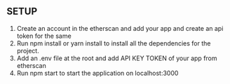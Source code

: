 
## SETUP

1. Create an account in the etherscan and add your app and create an api token for the same
2. Run npm install or yarn install to install all the dependencies for the project.
3. Add an .env file at the root and add API KEY TOKEN of your app from etherscan
4. Run npm start to start the application on localhost:3000


